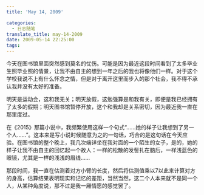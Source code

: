 ```yaml
---
title: 'May 14, 2009'

categories:
  - 日志随笔
translate_title: may-14-2009
date: 2009-05-14 22:25:00
tags:
---
```


今天在图书馆里面突然感到莫名的忧伤。可能是因为最近这段时间看到了太多毕业生照毕业照的情景，让我不由自主的想到一年之后的我也将像他们一样。对于这个学校我说不上有什么怀念之情，但是对于离开这里而步入的那个社会，我不得不承认我并没有太好的准备。

明天是运动会，这和我无关；明天放假，这勉强算是和我有关，即便是我已经拥有了太多的假期；明天图书馆暂停开放，这个和我却是关系密切，因为最近我一直在那里度过。

在《2015》那篇小说中，我频繁使用这样一个句式“……她的样子让我想到了另一个人……”。这本来是写小说时候随意为之的一句话，巧合的是这句话在今天应验。在图书馆的整个晚上，我几次端详坐在我对面的一个陌生的女子，是的，她的样子让我不由自主的回忆起一个故人：一样的松散的发髻扎在脑后，一样浅蓝色的眼镜，尤其是一样的浅浅的眉线……

那段时间，我一直在估测着对方小臂的长度，然后将估测值乘以7以此来计算对方的身高，估算结果表明现实和记忆的差距，当然当然，这二个人本来就不是同一个人，从某种角度说，那不过是我一厢情愿的感觉罢了。